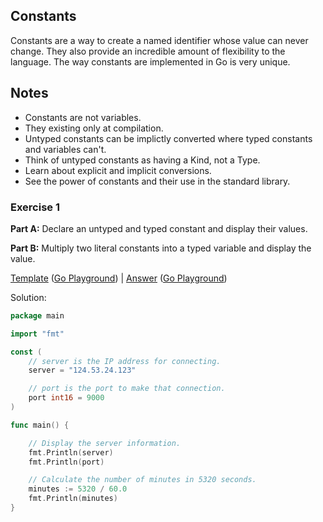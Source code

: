 ## Constants

Constants are a way to create a named identifier whose value can never change. They also provide an incredible amount of flexibility to the language. The way constants are implemented in Go is very unique.

## Notes

* Constants are not variables.
* They existing only at compilation.
* Untyped constants can be implictly converted where typed constants and variables can't.
* Think of untyped constants as having a Kind, not a Type.
* Learn about explicit and implicit conversions.
* See the power of constants and their use in the standard library.

### Exercise 1

**Part A:** Declare an untyped and typed constant and display their values.

**Part B:** Multiply two literal constants into a typed variable and display the value.

[Template](exercises/template1/template1.go) ([Go Playground](https://play.golang.org/p/QMrOCsHjcC)) |
[Answer](exercises/exercise1/exercise1.go) ([Go Playground](https://play.golang.org/p/aUZ-7VPb9H))

Solution:
```go
package main

import "fmt"

const (
	// server is the IP address for connecting.
	server = "124.53.24.123"

	// port is the port to make that connection.
	port int16 = 9000
)

func main() {

	// Display the server information.
	fmt.Println(server)
	fmt.Println(port)

	// Calculate the number of minutes in 5320 seconds.
	minutes := 5320 / 60.0
	fmt.Println(minutes)
}
```
